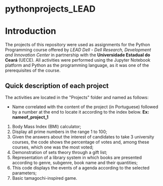 # pythonprojects_LEAD

# Introduction

The projects of this repository were used as assignments for the Python Programming course offered by *LEAD Dell - Dell Research, Development and Innovation Center* in partnership with the **Universidade Estadual do Ceará** (UECE).
All activities were performed using the Jupyter Notebook platform and Python as the programming language, as it was one of the prerequisites of the course.

## Quick description of each project

The activities are located in the "Projects" folder and named as follows:
- Name correlated with the content of the project (in Portuguese) followed by a number at the end to locate it according to the index below.
  **Ex: nameof_project_1** 

1. Body Mass Index (BMI) calculator;
2. Display all prime numbers in the range 1 to 100;
3. Given the answers about the interest of candidates to take 3 university courses, the code shows the percentage of votes and, among these courses, which one was the most voted;
4. Demonstration of sets theory through a gift list;
5. Representation of a library system in which books are presented according to genre, subgenre, book name and their quantities;
6. This code displays the events of a agenda according to the selected parameters;
7. Basic tamagochi-inspired game.
